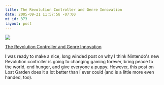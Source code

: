 ```yaml
--- 
title: The Revolution Controller and Genre Innovation
date: 2005-09-21 11:57:58 -07:00
mt_id: 373
layout: post
---
```

[![][1]][2]

[The Revolution Controller and Genre Innovation][2]

I was ready to make a nice, long winded post on why I think Nintendo's new Revolution controller is going to changing gaming forever, bring peace to the world, end hunger, and give everyone a puppy. However, this post on Lost Garden does it a lot better than I ever could (and is a little more even handed, too). 

   [1]: http://images.nonpolynomial.com/slashdong.org/blog/ninrev.jpg
   [2]: http://lostgarden.com/2005/09/nintendos-genre-innovation-strategy.html

